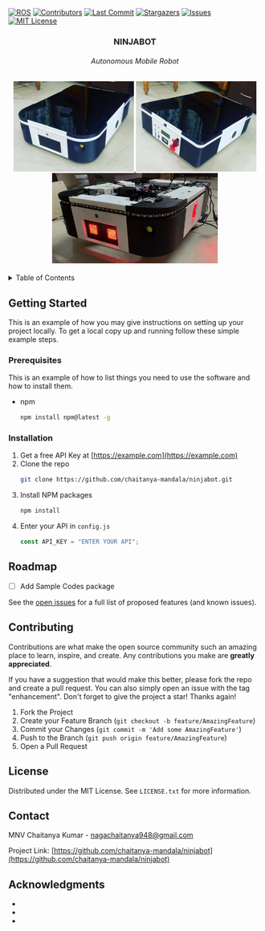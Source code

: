 <!-- PROJECT SHIELDS -->

[![ROS][ros-shield]][ros-url] [![Contributors][contributors-shield]][contributors-url] [![Last Commit][last-commit-shield]][last-commit-url] [![Stargazers][stars-shield]][stars-url] [![Issues][issues-shield]][issues-url] [![MIT License][license-shield]][license-url]

<!-- PROJECT LOGO -->

<div align="center">
<h3 align="center">NINJABOT</h3>
<h6 align="center">Autonomous Mobile Robot</h6>
 <a href="https://github.com/chaitanya-mandala/ninjabot">
    <img src="images/front.jpg" alt="Logo" height="180">
    <img src="images/back.jpg" alt="Logo" height="180">
    <img src="images/eyes.jpg" alt="Logo" height="180">
  </a>
</div>

</br>
<!-- TABLE OF CONTENTS -->
<details>
  <summary>Table of Contents</summary>
  <ol>
    <li>
      <a href="#simulation">Simulation</a>
      <ul>
        <li><a href="#prerequisites">Setup</a></li>
        <li><a href="#installation">Gazebo</a></li>
        <li><a href="#installation">Rviz</a></li>
        <li><a href="#installation">Teleop</a></li>
        <li><a href="#installation">Mapping</a></li>
        <li><a href="#installation">Navigation</a></li>
      </ul>
    </li>
    <li>
      <a href="#real-robot">Real Robot</a>
      <ul>
        <li><a href="#prerequisites">Prerequisites</a></li>
        <li><a href="#installation">SSH connection local & wifi</a></li>
        <li><a href="#installation">Add or remove wifi</a></li>
        <li><a href="#installation">Network configuration for robot & pc</a></li>
        <li><a href="#installation">Rviz</a></li>
        <li><a href="#installation">Teleop</a></li>
        <li><a href="#installation">Mapping</a></li>
        <li><a href="#installation">Navigation</a></li>
      </ul>
    </li>
    <li><a href="#roadmap">Roadmap</a></li>
    <li><a href="#contributing">Contributing</a></li>
    <li><a href="#license">License</a></li>
    <li><a href="#contact">Contact</a></li>
    <li><a href="#acknowledgments">Acknowledgments</a></li>
  </ol>
</details>

<!-- GETTING STARTED -->

## Getting Started

This is an example of how you may give instructions on setting up your project locally.
To get a local copy up and running follow these simple example steps.

### Prerequisites

This is an example of how to list things you need to use the software and how to install them.

- npm
  ```sh
  npm install npm@latest -g
  ```

### Installation

1. Get a free API Key at [https://example.com](https://example.com)
2. Clone the repo
   ```sh
   git clone https://github.com/chaitanya-mandala/ninjabot.git
   ```
3. Install NPM packages
   ```sh
   npm install
   ```
4. Enter your API in `config.js`
   ```js
   const API_KEY = "ENTER YOUR API";
   ```

<!-- ROADMAP -->

## Roadmap

- [ ] Add Sample Codes package
<!-- - [ ] Feature 3
  - [ ] Nested Feature -->

See the [open issues](https://github.com/chaitanya-mandala/ninjabot/issues) for a full list of proposed features (and known issues).

<!-- CONTRIBUTING -->

## Contributing

Contributions are what make the open source community such an amazing place to learn, inspire, and create. Any contributions you make are **greatly appreciated**.

If you have a suggestion that would make this better, please fork the repo and create a pull request. You can also simply open an issue with the tag "enhancement".
Don't forget to give the project a star! Thanks again!

1. Fork the Project
2. Create your Feature Branch (`git checkout -b feature/AmazingFeature`)
3. Commit your Changes (`git commit -m 'Add some AmazingFeature'`)
4. Push to the Branch (`git push origin feature/AmazingFeature`)
5. Open a Pull Request

<!-- LICENSE -->

## License

Distributed under the MIT License. See `LICENSE.txt` for more information.

<!-- CONTACT -->

## Contact

MNV Chaitanya Kumar - nagachaitanya948@gmail.com

Project Link: [https://github.com/chaitanya-mandala/ninjabot](https://github.com/chaitanya-mandala/ninjabot)

<!-- ACKNOWLEDGMENTS -->

## Acknowledgments

- []()
- []()
- []()

<!-- MARKDOWN LINKS & IMAGES -->
<!-- https://www.markdownguide.org/basic-syntax/#reference-style-links -->

[contributors-shield]: https://img.shields.io/github/contributors/chaitanya-mandala/ninjabot.svg?style=for-the-badge
[contributors-url]: https://github.com/chaitanya-mandala/ninjabot/graphs/contributors
[last-commit-shield]: https://img.shields.io/github/last-commit/chaitanya-mandala/ninjabot/noetic.svg?style=for-the-badge
[last-commit-url]: https://github.com/chaitanya-mandala/ninjabot/commit/noetic
[stars-shield]: https://img.shields.io/github/stars/chaitanya-mandala/ninjabot.svg?style=for-the-badge
[stars-url]: https://github.com/chaitanya-mandala/ninjabot/stargazers
[issues-shield]: https://img.shields.io/github/issues/chaitanya-mandala/ninjabot.svg?style=for-the-badge
[issues-url]: https://github.com/chaitanya-mandala/ninjabot/issues
[license-shield]: https://img.shields.io/github/license/chaitanya-mandala/ninjabot.svg?style=for-the-badge
[license-url]: https://github.com/chaitanya-mandala/ninjabot/blob/master/LICENSE.txt
[ros-shield]: https://img.shields.io/badge/ROS-noetic-green?style=for-the-badge&logo=ros
[ros-url]: http://wiki.ros.org/noetic
[product-screenshot]: images/screenshot.png

